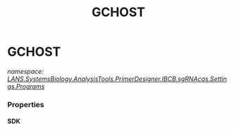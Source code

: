 ﻿---
title: GCHOST
---

# GCHOST
_namespace: [LANS.SystemsBiology.AnalysisTools.PrimerDesigner.IBCB.sgRNAcas.Settings.Programs](N-LANS.SystemsBiology.AnalysisTools.PrimerDesigner.IBCB.sgRNAcas.Settings.Programs.html)_






### Properties

#### SDK

